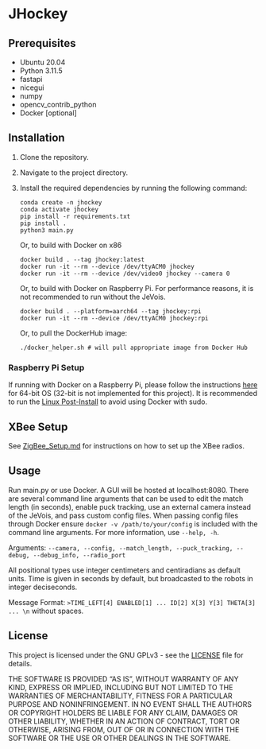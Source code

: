 # JHockey

## Prerequisites

- Ubuntu 20.04
- Python 3.11.5
- fastapi
- nicegui
- numpy
- opencv_contrib_python 
- Docker [optional]

## Installation

1. Clone the repository.
2. Navigate to the project directory.
3. Install the required dependencies by running the following command:

    ```shell
    conda create -n jhockey
    conda activate jhockey
    pip install -r requirements.txt
    pip install .
    python3 main.py
    ```

    Or, to build with Docker on x86
    ```shell
    docker build . --tag jhockey:latest
    docker run -it --rm --device /dev/ttyACM0 jhockey 
    docker run -it --rm --device /dev/video0 jhockey --camera 0
    ```
    
    Or, to build with Docker on Raspberry Pi. For performance reasons, it is not recommended to run without the JeVois. 
    ```shell
    docker build . --platform=aarch64 --tag jhockey:rpi
    docker run -it --rm --device /dev/ttyACM0 jhockey:rpi 
    ```

    Or, to pull the DockerHub image:
    ```shell
    ./docker_helper.sh # will pull appropriate image from Docker Hub
    ```
### Raspberry Pi Setup

If running with Docker on a Raspberry Pi, please follow the instructions [here](https://docs.docker.com/engine/install/debian/) for 64-bit OS (32-bit is not implemented for this project). It is recommended to run the [Linux Post-Install](https://docs.docker.com/engine/install/linux-postinstall/) to avoid using Docker with sudo.

## XBee Setup

See [ZigBee_Setup.md](./micropython/ZigBee_Setup.md) for instructions on how to set up the XBee radios.

## Usage

Run main.py or use Docker. A GUI will be hosted at localhost:8080. There are several command line arguments that can be used to edit the match length (in seconds), enable puck tracking, use an external camera instead of the JeVois, and pass custom config files. When passing config files through Docker ensure ```docker -v /path/to/your/config``` is included with the command line arguments. For more information, use ```--help, -h```.

Arguments: ```--camera, --config, --match_length, --puck_tracking, --debug, --debug_info, --radio_port```

All positional types use integer centimeters and centiradians as default units. Time is given in seconds by default, but broadcasted to the robots in integer deciseconds. 

Message Format: ```>TIME_LEFT[4] ENABLED[1] ... ID[2] X[3] Y[3] THETA[3] ... \n``` without spaces.

## License

This project is licensed under the GNU GPLv3 - see the [LICENSE](LICENSE) file for details.

THE SOFTWARE IS PROVIDED “AS IS”, WITHOUT WARRANTY OF ANY KIND, EXPRESS OR IMPLIED, INCLUDING BUT NOT LIMITED TO THE WARRANTIES OF MERCHANTABILITY, FITNESS FOR A PARTICULAR PURPOSE AND NONINFRINGEMENT. IN NO EVENT SHALL THE AUTHORS OR COPYRIGHT HOLDERS BE LIABLE FOR ANY CLAIM, DAMAGES OR OTHER LIABILITY, WHETHER IN AN ACTION OF CONTRACT, TORT OR OTHERWISE, ARISING FROM, OUT OF OR IN CONNECTION WITH THE SOFTWARE OR THE USE OR OTHER DEALINGS IN THE SOFTWARE.
